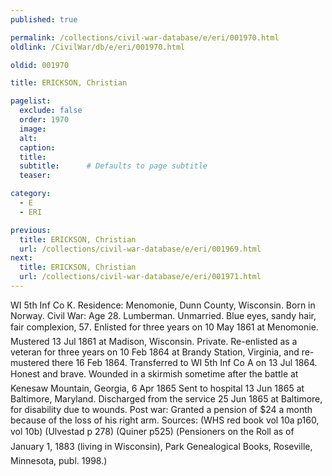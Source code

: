 ```yaml
---
published: true

permalink: /collections/civil-war-database/e/eri/001970.html
oldlink: /CivilWar/db/e/eri/001970.html

oldid: 001970

title: ERICKSON, Christian

pagelist:
  exclude: false
  order: 1970
  image: 
  alt:
  caption:
  title:
  subtitle:      # Defaults to page subtitle
  teaser:

category: 
  - E 
  - ERI

previous:
  title: ERICKSON, Christian
  url: /collections/civil-war-database/e/eri/001969.html  
next:
  title: ERICKSON, Christian
  url: /collections/civil-war-database/e/eri/001971.html   
---
```

WI 5th Inf Co K. Residence: Menomonie, Dunn County, Wisconsin. Born in Norway. Civil War: Age 28. Lumberman. Unmarried. Blue eyes, sandy hair, fair complexion, 5&#146;7&#148;. Enlisted for three years on 10 May 1861 at Menomonie. Mustered 13 Jul 1861 at Madison, Wisconsin. Private. Re-enlisted as a veteran for three years on 10 Feb 1864 at Brandy Station, Virginia, and re-mustered there 16 Feb 1864. Transferred to WI 5th Inf Co A on 13 Jul 1864. &#147;Honest and brave&#148;. Wounded in a skirmish sometime after the battle at Kenesaw Mountain, Georgia, 6 Apr 1865 Sent to hospital 13 Jun 1865 at Baltimore, Maryland. Discharged from the service 25 Jun 1865 at Baltimore, for disability due to wounds. Post war: Granted a pension of $24 a month because of the loss of his right arm. Sources: (WHS red book vol 10a p160, vol 10b) (Ulvestad p 278) (Quiner p525) (&#147;Pensioners on the Roll as of January 1, 1883 (living in Wisconsin)&#148;, Park Genealogical Books, Roseville, Minnesota, publ. 1998.)